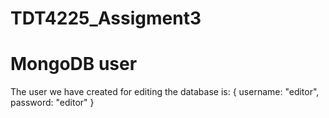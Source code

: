 # TDT4225_Assigment3





# MongoDB user
The user we have created for editing the database is:
{
  username: "editor",
  password: "editor"
}

